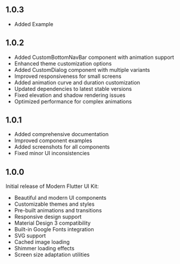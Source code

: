 ## 1.0.3

* Added Example

## 1.0.2

* Added CustomBottomNavBar component with animation support
* Enhanced theme customization options
* Added CustomDialog component with multiple variants
* Improved responsiveness for small screens
* Added animation curve and duration customization
* Updated dependencies to latest stable versions
* Fixed elevation and shadow rendering issues
* Optimized performance for complex animations


## 1.0.1

* Added comprehensive documentation
* Improved component examples
* Added screenshots for all components
* Fixed minor UI inconsistencies

## 1.0.0

Initial release of Modern Flutter UI Kit:

* Beautiful and modern UI components
* Customizable themes and styles
* Pre-built animations and transitions
* Responsive design support
* Material Design 3 compatibility
* Built-in Google Fonts integration
* SVG support
* Cached image loading
* Shimmer loading effects
* Screen size adaptation utilities

